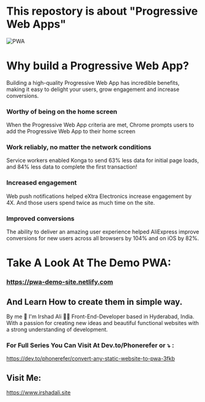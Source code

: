# This repostory is about "Progressive Web Apps" 
![PWA](https://developers.google.com/web/progressive-web-apps/images/pwa-reliable_720.png "PWA")      

# Why build a Progressive Web App?
Building a high-quality Progressive Web App has incredible benefits, making it easy to delight your users, grow engagement and increase conversions.
### Worthy of being on the home screen
When the Progressive Web App criteria are met, Chrome prompts users to add the Progressive Web App to their home screen
### Work reliably, no matter the network conditions
Service workers enabled Konga to send 63% less data for initial page loads, and 84% less data to complete the first transaction!
### Increased engagement
Web push notifications helped eXtra Electronics increase engagement by 4X. And those users spend twice as much time on the site.
### Improved conversions
The ability to deliver an amazing user experience helped AliExpress improve conversions for new users across all browsers by 104% and on iOS by 82%.

# Take A Look At The Demo PWA:
### https://pwa-demo-site.netlify.com

## And Learn How to create them in simple way.

By me 👋 I'm Irshad Ali
👨‍💻 Front-End-Developer based in Hyderabad, India. With a passion for creating new ideas and beautiful functional websites with a strong understanding of development. 

### For Full Series You Can Visit At Dev.to/Phonerefer or ⤵️ :
https://dev.to/phonerefer/convert-any-static-website-to-pwa-3fkb
## Visit Me:
https://www.irshadali.site

